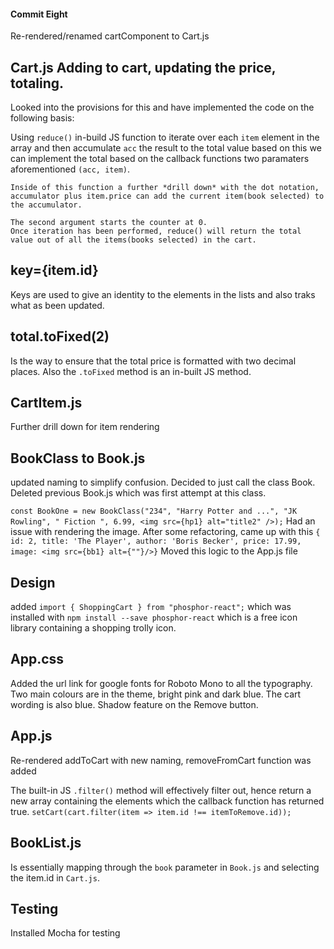 #### Commit Eight

Re-rendered/renamed cartComponent to Cart.js

## Cart.js Adding to cart, updating the price, totaling.

Looked into the provisions for this and have implemented the code on the following basis:

Using `reduce()` in-build JS function to iterate over each `item` element in the array and then accumulate `acc` the result to the total value based on this we can implement the total based on the callback functions two paramaters aforementioned `(acc, item)`.

    Inside of this function a further *drill down* with the dot notation, accumulator plus item.price can add the current item(book selected) to the accumulator.

    The second argument starts the counter at 0.
    Once iteration has been performed, reduce() will return the total value out of all the items(books selected) in the cart.

## key={item.id}
Keys are used to give an identity to the elements in the lists and also traks what as been updated.

## total.toFixed(2)
Is the way to ensure that the total price is formatted with two decimal places. Also the `.toFixed` method is an in-built JS method.

## CartItem.js
Further drill down for item rendering

## BookClass to Book.js
updated naming to simplify confusion. Decided to just call the class Book.
Deleted previous Book.js which was first attempt at this class.

`const BookOne = new BookClass("234", "Harry Potter and ...", "JK Rowling", " Fiction ", 6.99, <img src={hp1} alt="title2" />);`
Had an issue with rendering the image.
After some refactoring, came up with this
 `{ id: 2, title: 'The Player', author: 'Boris Becker', price: 17.99, image: <img src={bb1} alt={""}/>}`
 Moved this logic to the App.js file

 ## Design
 added `import { ShoppingCart } from "phosphor-react";` which was installed with `npm install --save phosphor-react` which is a free icon library containing a shopping trolly icon.

 ## App.css
 Added the url link for google fonts for Roboto Mono to all the typography.
 Two main colours are in the theme, bright pink and dark blue.
 The cart wording is also blue.
 Shadow feature on the Remove button.

## App.js
Re-rendered addToCart with new naming, removeFromCart function was added

The built-in JS `.filter()` method  will effectively filter out, hence return a new array containing the elements which the callback function has returned true.
`setCart(cart.filter(item => item.id !== itemToRemove.id));`

## BookList.js
Is essentially mapping through the `book` parameter in `Book.js` and selecting the item.id in `Cart.js`.

## Testing
Installed Mocha for testing



